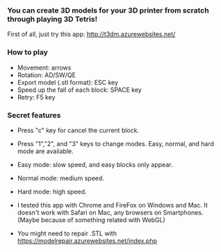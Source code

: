 ### You can create 3D models for your 3D printer from scratch through playing 3D Tetris! ###

First of all, just try this app:
http://t3dm.azurewebsites.net/

### How to play ###
* Movement: arrows
* Rotation: AD/SW/QE
* Export model (.stl format): ESC key
* Speed up the fall of each block: SPACE key
* Retry: F5 key

### Secret features ###
* Press "c" key for cancel the current block.
* Press "1","2", and "3" keys to change modes. Easy, normal, and hard mode are available.
 * Easy mode: slow speed, and easy blocks only appear.
 * Normal mode: medium speed.
 * Hard mode: high speed. 

* I tested this app with Chrome and FireFox on Windows and Mac. It doesn't work with Safari on Mac, any browsers on Smartphones. (Maybe because of something related with WebGL)
* You might need to repair .STL with https://modelrepair.azurewebsites.net/index.php
